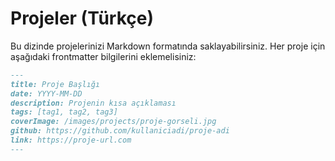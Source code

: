 # Projeler (Türkçe)

Bu dizinde projelerinizi Markdown formatında saklayabilirsiniz. Her proje için aşağıdaki frontmatter bilgilerini eklemelisiniz:

```markdown
---
title: Proje Başlığı
date: YYYY-MM-DD
description: Projenin kısa açıklaması
tags: [tag1, tag2, tag3]
coverImage: /images/projects/proje-gorseli.jpg
github: https://github.com/kullaniciadi/proje-adi
link: https://proje-url.com
---
``` 